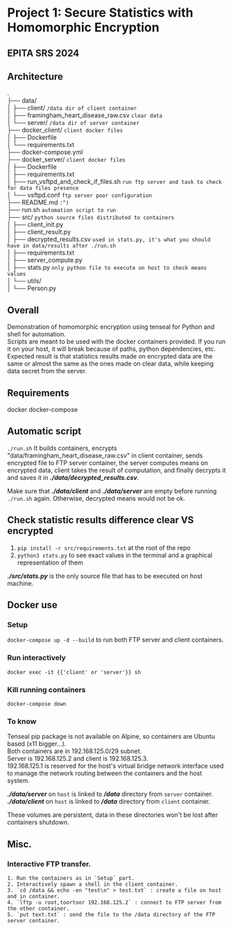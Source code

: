 # **Project 1: Secure Statistics with Homomorphic Encryption**
## EPITA SRS 2024

## Architecture
.  
├── data/  
│   ├── client/ `/data dir of client container`  
│   ├── framingham_heart_disease_raw.csv `clear data`  
│   └── server/ `/data dir of server container`  
├── docker_client/ `client docker files`  
│   ├── Dockerfile  
│   └── requirements.txt  
├── docker-compose.yml  
├── docker_server/ `client docker files`  
│   ├── Dockerfile  
│   ├── requirements.txt  
│   ├── run_vsftpd_and_check_if_files.sh `run ftp server and task to check for data files presence`  
│   └── vsftpd.conf `ftp server poor configuration`  
├── README.md `:^)`  
├── run.sh `automation script to run`  
├── src/ `python source files distributed to containers`  
│   ├── client_init.py  
│   ├── client_result.py  
│   ├── decrypted_results.csv `used in stats.py, it's what you should have in data/results after ./run.sh`  
│   ├── requirements.txt  
│   ├── server_compute.py  
│   ├── stats.py `only python file to execute on host to check means values`  
│   └── utils/  
│       └── Person.py  

## Overall
Demonstration of homomorphic encryption using tenseal for Python and shell for automation.  
Scripts are meant to be used with the docker containers provided. If you run it on your host,
it will break because of paths, python dependencies, etc.  
Expected result is that statistics results made on encrypted data are the same or almost the
same as the ones made on clear data, while keeping data secret from the server.

## Requirements
docker
docker-compose

## Automatic script
`./run.sh`
It builds containers, encrypts "data/framingham_heart_disease_raw.csv" in client container,
sends encrypted file to FTP server container, the server computes means on encrypted data,
client takes the result of computation, and finally decrypts it and saves it in 
___./data/decrypted_results.csv___.  

Make sure that ___./data/client___ and ___./data/server___ are empty before running `./run.sh`
again. Otherwise, decrypted means would not be ok.

## Check statistic results difference clear VS encrypted
1. `pip install -r src/requirements.txt` at the root of the repo
2. `python3 stats.py` to see exact values in the terminal and a graphical representation of them  

___./src/stats.py___ is the only source file that has to be executed on host machine.

## Docker use

### Setup

``docker-compose up -d --build`` to run both FTP server and client containers.

### Run interactively

``docker exec -it {{'client' or 'server'}} sh``

### Kill running containers

``docker-compose down``

### To know

Tenseal pip package is not available on Alpine, so containers are Ubuntu based (x11 bigger...).  
Both containers are in 192.168.125.0/29 subnet.  
Server is 192.168.125.2 and client is 192.168.125.3.  
192.168.125.1 is reserved for the host's virtual bridge network interface used to manage
the network routing between the containers and the host system.

___./data/server___ on `host` is linked to ___/data___ directory from `server` container.  
___./data/client___ on `host` is linked to ___/data___ directory from `client` container.

These volumes are persistent, data in these directories won't be lost after containers shutdown.

## Misc.

### Interactive FTP transfer.
    1. Run the containers as in `Setup` part.
    2. Interactively spawn a shell in the client container.
    3. `cd /data && echo -en "test\n" > test.txt` : create a file on host and in container.
    4. `lftp -u root,toortoor 192.168.125.2` : connect to FTP server from the other container.
    5. `put text.txt` : send the file to the /data directory of the FTP server container.
